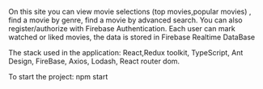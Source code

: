 On this site you can view movie selections (top movies,popular movies) , find a movie by genre, find a movie by advanced search. You can also register/authorize with Firebase Authentication. Each user can mark watched or liked movies, the data is stored in Firebase Realtime DataBase

The stack used in the application: React,Redux toolkit, TypeScript, Ant Design, FireBase, Axios, Lodash, React router dom.

To start the project: npm start
